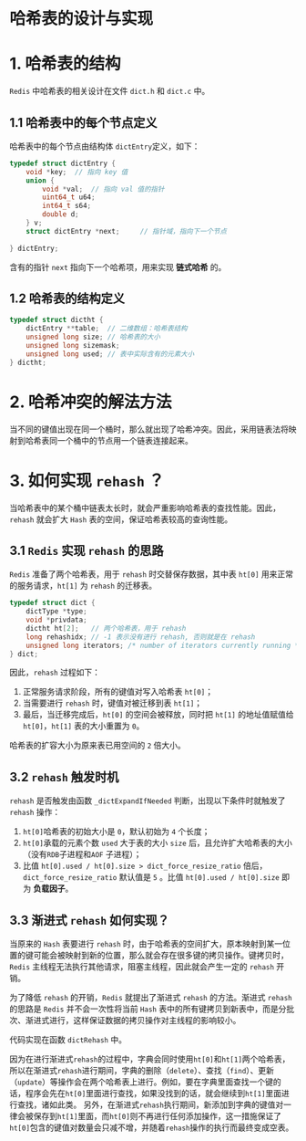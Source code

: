 # 哈希表的设计与实现

# 1. 哈希表的结构

`Redis` 中哈希表的相关设计在文件 `dict.h` 和 `dict.c` 中。

## 1.1 哈希表中的每个节点定义

哈希表中的每个节点由结构体 `dictEntry`定义，如下： 

```c
typedef struct dictEntry {
    void *key;	// 指向 key 值
    union {
        void *val;	// 指向 val 值的指针
        uint64_t u64;
        int64_t s64;
        double d;
    } v;
    struct dictEntry *next;		// 指针域，指向下一个节点
    
} dictEntry;
```

含有的指针 `next` 指向下一个哈希项，用来实现 **链式哈希** 的。

## 1.2 哈希表的结构定义

```c
typedef struct dictht {
    dictEntry **table;	// 二维数组：哈希表结构
    unsigned long size;	// 哈希表的大小
    unsigned long sizemask;
    unsigned long used;	// 表中实际含有的元素大小
} dictht;
```



# 2. 哈希冲突的解法方法

当不同的键值出现在同一个桶时，那么就出现了哈希冲突。因此，采用链表法将映射到哈希表同一个桶中的节点用一个链表连接起来。

# 3. 如何实现 `rehash` ？

当哈希表中的某个桶中链表太长时，就会严重影响哈希表的查找性能。因此，`rehash` 就会扩大 `Hash` 表的空间，保证哈希表较高的查询性能。

## 3.1 `Redis` 实现 `rehash` 的思路

`Redis` 准备了两个哈希表，用于 `rehash` 时交替保存数据，其中表 `ht[0]` 用来正常的服务请求，`ht[1]` 为 `rehash` 的迁移表。

```c
typedef struct dict {
    dictType *type;
    void *privdata;
    dictht ht[2];	// 两个哈希表，用于 rehash 
    long rehashidx; // -1 表示没有进行 rehash, 否则就是在 rehash
    unsigned long iterators; /* number of iterators currently running */
} dict;
```

因此，`rehash` 过程如下：

1. 正常服务请求阶段，所有的键值对写入哈希表 `ht[0]`；
2. 当需要进行 `rehash` 时，键值对被迁移到表 `ht[1]`；
3. 最后，当迁移完成后，`ht[0]` 的空间会被释放，同时把 `ht[1]` 的地址值赋值给 `ht[0]`，`ht[1]` 表的大小重置为 `0`。

哈希表的扩容大小为原来表已用空间的 `2` 倍大小。

## 3.2 `rehash` 触发时机

`rehash` 是否触发由函数 `_dictExpandIfNeeded` 判断，出现以下条件时就触发了 `rehash` 操作：

1. `ht[0]`哈希表的初始大小是 `0`，默认初始为 `4` 个长度；
2. `ht[0]`承载的元素个数 `used` 大于表的大小 `size` 后，且允许扩大哈希表的大小（没有`RDB`子进程和`AOF` 子进程）；
3. 比值 `ht[0].used / ht[0].size > dict_force_resize_ratio` 倍后，`dict_force_resize_ratio` 默认值是 `5` 。比值 `ht[0].used / ht[0].size` 即为 **负载因子**。

## 3.3 渐进式 `rehash` 如何实现？

当原来的 `Hash` 表要进行 `rehash` 时，由于哈希表的空间扩大，原本映射到某一位置的键可能会被映射到新的位置，那么就会存在很多键的拷贝操作。键拷贝时， `Redis` 主线程无法执行其他请求，阻塞主线程，因此就会产生一定的 `rehash` 开销。

为了降低 `rehash` 的开销，`Redis` 就提出了渐进式 `rehash` 的方法。渐进式 `rehash` 的思路是 `Redis` 并不会一次性将当前 `Hash` 表中的所有键拷贝到新表中，而是分批次、渐进式进行，这样保证数据的拷贝操作对主线程的影响较小。

 代码实现在函数 `dictRehash` 中。

因为在进行渐进式`rehash`的过程中，字典会同时使用`ht[0]`和`ht[1]`两个哈希表，所以在渐进式`rehash`进行期间，字典的删除（`delete`）、查找（`find`）、更新（`update`）等操作会在两个哈希表上进行。例如，要在字典里面查找一个键的话，程序会先在`ht[0]`里面进行查找，如果没找到的话，就会继续到`ht[1]`里面进行查找，诸如此类。
另外，在渐进式`rehash`执行期间，新添加到字典的键值对一律会被保存到`ht[1]`里面，而`ht[0]`则不再进行任何添加操作，这一措施保证了`ht[0]`包含的键值对数量会只减不增，并随着`rehash`操作的执行而最终变成空表。